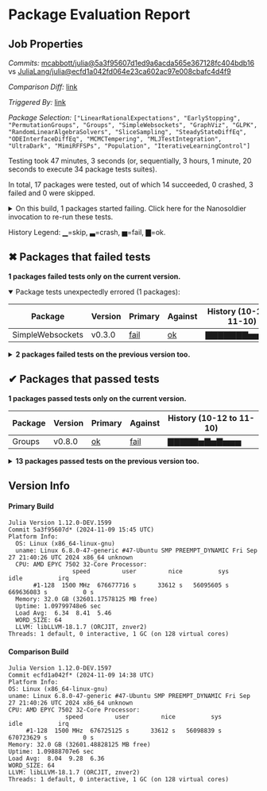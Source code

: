# Package Evaluation Report

## Job Properties

*Commits:* [mcabbott/julia@5a3f95607d1ed9a6acda565e367128fc404bdb16](https://github.com/mcabbott/julia/commit/5a3f95607d1ed9a6acda565e367128fc404bdb16) vs [JuliaLang/julia@ecfd1a042fd064e23ca602ac97e008cbafc4d4f9](https://github.com/JuliaLang/julia/commit/ecfd1a042fd064e23ca602ac97e008cbafc4d4f9)

*Comparison Diff:* [link](https://github.com/JuliaLang/julia/compare/ecfd1a042fd064e23ca602ac97e008cbafc4d4f9...mcabbott/julia:5a3f95607d1ed9a6acda565e367128fc404bdb16)

*Triggered By:* [link](https://github.com/JuliaLang/julia/pull/55444#issuecomment-2466874666)

*Package Selection:* `["LinearRationalExpectations", "EarlyStopping", "PermutationGroups", "Groups", "SimpleWebsockets", "GraphViz", "GLPK", "RandomLinearAlgebraSolvers", "SliceSampling", "SteadyStateDiffEq", "ODEInterfaceDiffEq", "MCMCTempering", "MLJTestIntegration", "UltraDark", "MimiRFFSPs", "Population", "IterativeLearningControl"]`

Testing took 47 minutes, 3 seconds (or, sequentially, 3 hours, 1 minute, 20 seconds to execute 34 package tests suites).

In total, 17 packages were tested, out of which 14 succeeded, 0 crashed, 3 failed and 0 were skipped.


<details><summary>On this build, 1 packages started failing. Click here for the Nanosoldier invocation to re-run these tests.</summary>
<p>

```
@nanosoldier `runtests(["SimpleWebsockets"])`
```

</p>
</details>


History Legend: ▁=skip, ▃=crash, ▅=fail, ▇=ok.

## ✖ Packages that failed tests

**1 packages failed tests only on the current version.**

<details open><summary>Package tests unexpectedly errored (1 packages):</summary>
<p>


| Package | Version | Primary | Against | History (10-12 to 11-10) |
| ------- | ------- | ------- | ------- | ------- |
| SimpleWebsockets | v0.3.0 | [fail](https://s3.amazonaws.com/julialang-reports/nanosoldier/pkgeval/by_hash/5a3f956_vs_ecfd1a0/SimpleWebsockets.primary.log) | [ok](https://s3.amazonaws.com/julialang-reports/nanosoldier/pkgeval/by_hash/5a3f956_vs_ecfd1a0/SimpleWebsockets.against.log) | <span class="history">▇▇▇▇▇▇▇▅▅▅▅▅</span> |

</p>
</details>

<details><summary><strong>2 packages failed tests on the previous version too.</strong></summary>
<p>

<details open><summary>Package fails to precompile (1 packages):</summary>
<p>


| Package | History (10-12 to 11-10) |
| ------- | ------- |
| [IterativeLearningControl v0.1.1](https://s3.amazonaws.com/julialang-reports/nanosoldier/pkgeval/by_hash/5a3f956_vs_ecfd1a0/IterativeLearningControl.primary.log) | <span class="history">▅▇▇▅▇▇▅▅▅▅▅▅</span> |

</p>
</details>

<details open><summary>Package has test failures (1 packages):</summary>
<p>


| Package | History (10-12 to 11-10) |
| ------- | ------- |
| [MCMCTempering v0.3.2](https://s3.amazonaws.com/julialang-reports/nanosoldier/pkgeval/by_hash/5a3f956_vs_ecfd1a0/MCMCTempering.primary.log) | <span class="history">▇▇▇▇▅▇▇▇▇▇▇▇</span> |

</p>
</details>

</p>
</details>


## ✔ Packages that passed tests

**1 packages passed tests only on the current version.**

| Package | Version | Primary | Against | History (10-12 to 11-10) |
| ------- | ------- | ------- | ------- | ------- |
| Groups | v0.8.0 | [ok](https://s3.amazonaws.com/julialang-reports/nanosoldier/pkgeval/by_hash/5a3f956_vs_ecfd1a0/Groups.primary.log) | [fail](https://s3.amazonaws.com/julialang-reports/nanosoldier/pkgeval/by_hash/5a3f956_vs_ecfd1a0/Groups.against.log) | <span class="history">▇▇▇▇▇▅▇▅▇▅▅▅</span> |

<details><summary><strong>13 packages passed tests on the previous version too.</strong></summary>
<p>

| Package | History (10-12 to 11-10) |
| ------- | ------- |
| [SteadyStateDiffEq v2.4.1](https://s3.amazonaws.com/julialang-reports/nanosoldier/pkgeval/by_hash/5a3f956_vs_ecfd1a0/SteadyStateDiffEq.primary.log) | <span class="history">▅▅▅▅▅▅▅▅▇▇▇▇</span> |
| [GLPK v1.2.1](https://s3.amazonaws.com/julialang-reports/nanosoldier/pkgeval/by_hash/5a3f956_vs_ecfd1a0/GLPK.primary.log) | <span class="history">▅▇▇▇▇▇▇▇▇▇▅▅</span> |
| [EarlyStopping v0.3.0](https://s3.amazonaws.com/julialang-reports/nanosoldier/pkgeval/by_hash/5a3f956_vs_ecfd1a0/EarlyStopping.primary.log) | <span class="history">▇▅▅▇▇▇▅▇▅▅▅▇</span> |
| [PermutationGroups v0.6.3](https://s3.amazonaws.com/julialang-reports/nanosoldier/pkgeval/by_hash/5a3f956_vs_ecfd1a0/PermutationGroups.primary.log) | <span class="history">▇▇▇▇▇▇▇▇▇▇▇▇</span> |
| [GraphViz v0.2.0](https://s3.amazonaws.com/julialang-reports/nanosoldier/pkgeval/by_hash/5a3f956_vs_ecfd1a0/GraphViz.primary.log) | <span class="history">▇▅▅▇▇▅▇▅▅▇▇▇</span> |
| [LinearRationalExpectations v0.5.7](https://s3.amazonaws.com/julialang-reports/nanosoldier/pkgeval/by_hash/5a3f956_vs_ecfd1a0/LinearRationalExpectations.primary.log) | <span class="history">▇▇▇▇▇▇▅▇▇▅▇▇</span> |
| [ODEInterfaceDiffEq v3.13.4](https://s3.amazonaws.com/julialang-reports/nanosoldier/pkgeval/by_hash/5a3f956_vs_ecfd1a0/ODEInterfaceDiffEq.primary.log) | <span class="history">▅▅▅▅▅▅▅▅▇▇▇▇</span> |
| [MimiRFFSPs v1.1.2](https://s3.amazonaws.com/julialang-reports/nanosoldier/pkgeval/by_hash/5a3f956_vs_ecfd1a0/MimiRFFSPs.primary.log) | <span class="history">▇▇▇▇▇▇▅▇▇▇▅▇</span> |
| [RandomLinearAlgebraSolvers v0.1.1](https://s3.amazonaws.com/julialang-reports/nanosoldier/pkgeval/by_hash/5a3f956_vs_ecfd1a0/RandomLinearAlgebraSolvers.primary.log) | <span class="history">▇▅▇▇▇▇▇▇▇▇▇▇</span> |
| [MLJTestIntegration v0.5.2](https://s3.amazonaws.com/julialang-reports/nanosoldier/pkgeval/by_hash/5a3f956_vs_ecfd1a0/MLJTestIntegration.primary.log) | <span class="history">▅▅▇▇▅▅▇▇▇▇▇▇</span> |
| [SliceSampling v0.6.1](https://s3.amazonaws.com/julialang-reports/nanosoldier/pkgeval/by_hash/5a3f956_vs_ecfd1a0/SliceSampling.primary.log) | <span class="history">▇▇▇▇▇▇▇▇▅▇▅▅</span> |
| [UltraDark v0.9.7](https://s3.amazonaws.com/julialang-reports/nanosoldier/pkgeval/by_hash/5a3f956_vs_ecfd1a0/UltraDark.primary.log) | <span class="history">▇▅▇▇▇▇▇▅▇▅▅▅</span> |
| [Population v1.1.0](https://s3.amazonaws.com/julialang-reports/nanosoldier/pkgeval/by_hash/5a3f956_vs_ecfd1a0/Population.primary.log) | <span class="history">▇▇▇▇▇▇▇▇▅▅▇▇</span> |

</p>
</details>


## Version Info

#### Primary Build

```
Julia Version 1.12.0-DEV.1599
Commit 5a3f95607d* (2024-11-09 15:45 UTC)
Platform Info:
  OS: Linux (x86_64-linux-gnu)
  uname: Linux 6.8.0-47-generic #47-Ubuntu SMP PREEMPT_DYNAMIC Fri Sep 27 21:40:26 UTC 2024 x86_64 unknown
  CPU: AMD EPYC 7502 32-Core Processor: 
                  speed         user         nice          sys         idle          irq
       #1-128  1500 MHz  676677716 s      33612 s   56095605 s  669636083 s          0 s
  Memory: 32.0 GB (32601.17578125 MB free)
  Uptime: 1.09799748e6 sec
  Load Avg:  6.34  8.41  5.46
  WORD_SIZE: 64
  LLVM: libLLVM-18.1.7 (ORCJIT, znver2)
Threads: 1 default, 0 interactive, 1 GC (on 128 virtual cores)

```

  #### Comparison Build

  ```
Julia Version 1.12.0-DEV.1597
Commit ecfd1a042f* (2024-11-09 14:38 UTC)
Platform Info:
  OS: Linux (x86_64-linux-gnu)
  uname: Linux 6.8.0-47-generic #47-Ubuntu SMP PREEMPT_DYNAMIC Fri Sep 27 21:40:26 UTC 2024 x86_64 unknown
  CPU: AMD EPYC 7502 32-Core Processor: 
                  speed         user         nice          sys         idle          irq
       #1-128  1500 MHz  676725125 s      33612 s   56098839 s  670723629 s          0 s
  Memory: 32.0 GB (32601.48828125 MB free)
  Uptime: 1.09888707e6 sec
  Load Avg:  8.04  9.28  6.36
  WORD_SIZE: 64
  LLVM: libLLVM-18.1.7 (ORCJIT, znver2)
Threads: 1 default, 0 interactive, 1 GC (on 128 virtual cores)

  ```
  <!-- Generated on 2024-11-11T05:42:36.920 -->
